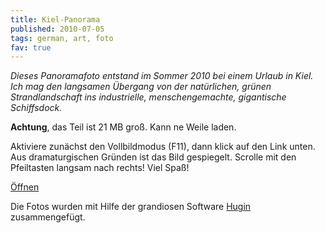 ```yaml
---
title: Kiel-Panorama
published: 2010-07-05
tags: german, art, foto
fav: true
---
```


*Dieses Panoramafoto entstand im Sommer 2010 bei einem Urlaub in Kiel. Ich mag den langsamen Übergang von der natürlichen, grünen Strandlandschaft ins industrielle, menschengemachte, gigantische Schiffsdock.*

**Achtung**, das Teil ist 21 MB groß. Kann ne Weile laden.

Aktiviere zunächst den Vollbildmodus (F11), dann klick auf den Link unten. Aus dramaturgischen Gründen ist das Bild gespiegelt. Scrolle mit den Pfeiltasten langsam nach rechts! Viel Spaß!

[Öffnen](view/)

Die Fotos wurden mit Hilfe der grandiosen Software [Hugin](http://hugin.sf.net) zusammengefügt.
